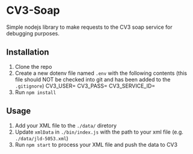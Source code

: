 # CV3-Soap

Simple nodejs library to make requests to the CV3 soap service for debugging purposes.

## Installation

1. Clone the repo
2. Create a new dotenv file named `.env` with the following contents (this file should NOT be checked into git and has been added to the `.gitignore`)
        CV3_USER=<cv3-username>
        CV3_PASS=<cv3-password>
        CV3_SERVICE_ID=<cv3-service-id>
3. Run `npm install`

## Usage

1. Add your XML file to the `./data/` diretory
2. Update `xmlData` in `./bin/index.js` with the path to your xml file (e.g. `./data/jld-5053.xml`)
3. Run `npm start` to process your XML file and push the data to CV3
